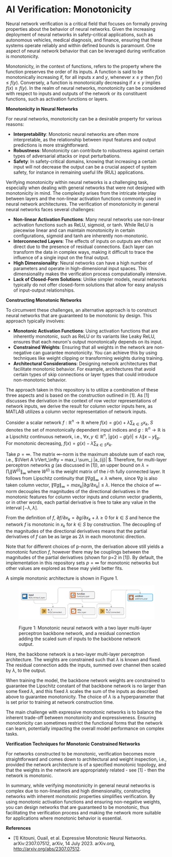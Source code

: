 # AI Verification: Monotonicity

Neural network verification is a critical field that focuses on formally proving
properties about the behavior of neural networks. Given the increasing
deployment of neural networks in safety-critical applications, such as
autonomous vehicles, medical diagnosis, and finance, ensuring that these systems
operate reliably and within defined bounds is paramount. One aspect of neural
network behavior that can be leveraged during verification is monotonicity.

Monotonicity, in the context of functions, refers to the property where the
function preserves the order of its inputs. A function is said to be
monotonically increasing if, for all inputs *x* and *y*, whenever $x \leq y$
then $f(x) \leq f(y)$. Conversely, a function is monotonically decreasing if $x
\leq y$ implies $f(x) \geq f(y)$. In the realm of neural networks, monotonicity
can be considered with respect to inputs and outputs of the network or its
constituent functions, such as activation functions or layers.

**Monotonicity in Neural Networks**

For neural networks, monotonicity can be a desirable property for various
reasons:

- **Interpretability**: Monotonic neural networks are often more interpretable,
  as the relationship between input features and output predictions is more
  straightforward.
- **Robustness**: Monotonicity can contribute to robustness against certain
  types of adversarial attacks or input perturbations.
- **Safety**: In safety-critical domains, knowing that increasing a certain
  input will not decrease the output can be a crucial aspect of system safety,
  for instance in remaining useful life (RUL) applications.

Verifying monotonicity within neural networks is a challenging task, especially
when dealing with general networks that were not designed with monotonicity in
mind. The complexity arises from the intricate interplay between layers and the
non-linear activation functions commonly used in neural network architectures.
The verification of monotonicity in general neural networks faces several
challenges:

- **Non-linear Activation Functions**: Many neural networks use non-linear
  activation functions such as ReLU, sigmoid, or tanh. While ReLU is piecewise
  linear and can maintain monotonicity in certain configurations, sigmoid and
  tanh are inherently non-monotonic.
- **Interconnected Layers**: The effects of inputs on outputs are often not
  direct due to the presence of residual connections. Each layer can transform
  the data in complex ways, making it difficult to trace the influence of a
  single input on the final output.
- **High Dimensionality**: Neural networks can have a high number of parameters
  and operate in high-dimensional input spaces. This dimensionality makes the
  verification process computationally intensive.
- **Lack of Closed-Form Solutions**: Unlike simpler models, neural networks
  typically do not offer closed-form solutions that allow for easy analysis of
  input-output relationships.

**Constructing Monotonic Networks**

To circumvent these challenges, an alternative approach is to construct neural
networks that are guaranteed to be monotonic by design. This approach typically
involves:

- **Monotonic Activation Functions**: Using activation functions that are
  inherently monotonic, such as ReLU or its variants like Leaky ReLU, ensures
  that each neuron's output monotonically depends on its input.
- **Constrained Weights**: Ensuring that all weights in the network are
  non-negative can guarantee monotonicity. You can achieve this by using
  techniques like weight clipping or transforming weights during training.
- **Architectural Considerations**: Designing network architectures that
  facilitate monotonic behavior. For example, architectures that avoid certain
  types of skip connections or layer types that could introduce non-monotonic
  behavior.

The approach taken in this repository is to utilize a combination of these three
aspects and is based on the construction outlined in [1]. As [1] discusses the
derivation in the context of row vector representations of network inputs, we
derive the result for column vector inputs here, as MATLAB utilizes a column
vector representation of network inputs.

Consider a scalar network $f:\mathbb{R}^n \rightarrow \mathbb{R}$ where $f(x) =
g(x) + \lambda \sum_{k \in S} x_k$, $S$ denotes the set of monotonically
dependent input indices and $g:\mathbb{R}^n \rightarrow \mathbb{R}$ is a
Lipschitz continuous network, i.e., $\forall x,y \in \mathbb{R}^n$,
$`|g(x)-g(y)| \leq \lambda \lVert x-y \rVert_p`$. For monotonic decreasing,
$f(x) = g(x) - \lambda \sum_{k \in S} x_k$.

Take $p=\infty$. The matrix $\infty$-norm is the maximum absolute sum of each
row, i.e., $\lVert A \rVert_\infty = max_i \sum_j |a_{ij}| $. Therefore, for
multi-layer perceptron networks $g$ (as discussed in [1]), an upper bound on
$\lambda = \prod_i \lVert W^{(i)} \rVert_\infty$ where $W^{(i)}$ is the weight
matrix of the $i$-th fully connected layer. It follows from Lipschitz continuity
that $\lVert \nabla g \rVert_\infty \leq \lambda$ where, since $\nabla g$ is
also taken column vector, $\lVert \nabla g \rVert_\infty = max_k |\partial
g/\partial x_k| \leq \lambda$. Hence the choice of $\infty$-norm decouples the
magnitudes of the directional derivatives in the monotonic features for column
vector inputs and column vector gradients, or in other words, each partial
derivative is free to take any value in the interval $[-\lambda, \lambda]$.

From the definition of $f$, $\partial f/\partial x_k = \partial g/\partial x_k +
\lambda \geq 0$ for $k \in S$ and hence the network $f$ is monotonic in $x_k$
for $k \in S$ by construction. The decoupling of the magnitudes of the
directional derivatives means that the partial derivatives of $f$ can be as
large as $2\lambda$ in each monotonic direction.

Note that for different choices of p-norm, the derivation above still yields a
monotonic function $f$, however there may be couplings between the magnitudes of
the partial derivatives (shown for p=2 in [1]). By default, the implementation
in this repository sets $p=\infty$ for monotonic networks but other values are
explored as these may yield better fits.

A simple monotonic architecture is shown in Figure 1. 

<figure>
<p align="center">
    <img src="figures/simpleFMNN.jpg" alt="drawing" width="800">
    <figcaption>Figure 1: Monotonic neural network with a two layer multi-layer perceptron backbone network, and a residual connection adding the scaled sum of inputs to the backbone network output.</figcaption>
</p>
</figure>

Here, the backbone network is a two-layer multi-layer perceptron architecture.
The weights are constrained such that $\lambda$ is known and fixed. The residual
connection adds the inputs, summed over channel then scaled by $\lambda$, to the
output.

When training the model, the backbone network weights are constrained to
guarantee the Lipschitz constant of that backbone network is no larger than some
fixed $\lambda$, and this fixed $\lambda$ scales the sum of the inputs as
described above to guarantee monotonicity. The choice of $\lambda$ is a
hyperparameter that is set prior to training at network construction time.

The main challenge with expressive monotonic networks is to balance the inherent
trade-off between monotonicity and expressiveness. Ensuring monotonicity can
sometimes restrict the functional forms that the network can learn, potentially
impacting the overall model performance on complex tasks.

**Verification Techniques for Monotonic Constrained Networks**

For networks constructed to be monotonic, verification becomes more
straightforward and comes down to architectural and weight inspection, i.e.,
provided the network architecture is of a specified monotonic topology, and that
the weights in the network are appropriately related - see [1] - then the
network is monotonic.

In summary, while verifying monotonicity in general neural networks is complex
due to non-linearities and high dimensionality, constructing networks with
inherent monotonic properties simplifies verification. By using monotonic
activation functions and ensuring non-negative weights, you can design networks
that are guaranteed to be monotonic, thus facilitating the verification process
and making the network more suitable for applications where monotonic behavior
is essential.

**References**

- [1] Kitouni, Ouail, et al. Expressive Monotonic Neural Networks.
  arXiv:2307.07512, arXiv, 14 July 2023. arXiv.org,
  http://arxiv.org/abs/2307.07512.
